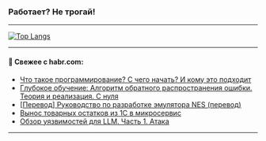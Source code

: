 ### Работает? Не трогай!

---
<!--
#### 🛠️ Technical stack:

![Java](https://img.shields.io/badge/Java-informational?logo=Oracle&style=flat&logoColor=white&color=FF4500)
![Kotlin](https://img.shields.io/badge/Kotlin-informational?logo=Kotlin&style=flat&logoColor=white&color=774D97)
![TS](https://img.shields.io/badge/TypeScript-informational?logo=typeScript&style=flat&logoColor=black&color=017acc)
![Python](https://img.shields.io/badge/Python-informational?logo=Python&style=flat&logoColor=black&color=ffdd54) <br>
![Spring](https://img.shields.io/badge/Spring-informational?logo=Spring&style=flat&logoColor=white&color=6DB33F) 
![SpringBoot](https://img.shields.io/badge/SpringBoot-informational?logo=SpringBoot&style=flat&logoColor=white&color=6DB33F)
![Nest](https://img.shields.io/badge/NestJS-informational?logo=NestJS&style=flat&logoColor=white&color=E0234E) 
![NodeJS](https://img.shields.io/badge/NodeJS-informational?logo=node.js&style=flat&logoColor=white&color=70A760)<br>
![PostgreSQL](https://img.shields.io/badge/PostgreSQL-informational?logo=PostgreSQL&style=flat&logoColor=white&color=DAA520)
![MongoDB](https://img.shields.io/badge/MongoDB-informational?logo=MongoDB&style=flat&logoColor=white&color=870000)
![Apache](https://img.shields.io/badge/Apache-informational?logo=apache&style=flat&logoColor=white&color=f74e28)

___ 
-->

<!--- #### 🛠️ : --->

[![Top Langs](https://github-readme-stats-82jvfl3w3-advtsettinggmailcoms-projects.vercel.app/api/top-langs/?username=zloylis&langs_count=10&hide_title=true&title_color=e6edf3&size_weight=0.5&count_weight=0.5&layout=compact&hide_progress=true&hide_border=true&theme=dracula)](https://github.com/zloylis)

<!---


####  :octocat:&nbsp;&nbsp; Статистика:

![GitHub stats](https://github-readme-stats-u2qms2cxw-advtsettinggmailcoms-projects.vercel.app/api?username=zloylis&show_icons=true&hide_border=true&theme=dracula&title_color=e6edf3&include_all_commits=true&count_private=true&hide_rank=false&hide_title=true&rank_icon=github)
-->
---

#### 💬 Свежее с habr.com:

<!-- BLOG-POST-LIST:START -->
- [Что такое программирование? С чего начать? И кому это подходит](https://habr.com/ru/articles/871790/?utm_source=habrahabr&utm_medium=rss&utm_campaign=871790)
- [Глубокое обучение: Алгоритм обратного распространения ошибки. Теория и реализация. С нуля](https://habr.com/ru/articles/871648/?utm_source=habrahabr&utm_medium=rss&utm_campaign=871648)
- [[Перевод] Руководство по разработке эмулятора NES &lpar;перевод&rpar;](https://habr.com/ru/articles/871756/?utm_source=habrahabr&utm_medium=rss&utm_campaign=871756)
- [Вынос товарных остатков из 1С в микросервис](https://habr.com/ru/articles/871752/?utm_source=habrahabr&utm_medium=rss&utm_campaign=871752)
- [Обзор уязвимостей для LLM. Часть 1. Атака](https://habr.com/ru/companies/oleg-bunin/articles/870100/?utm_source=habrahabr&utm_medium=rss&utm_campaign=870100)
<!-- BLOG-POST-LIST:END -->

---
